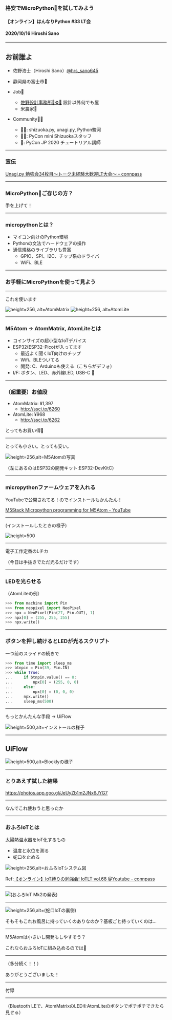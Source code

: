 ### 格安でMicroPython🐍を試してみよう

#### 【オンライン】はんなりPython #33 LT会

#### 2020/10/16 Hiroshi Sano

---

## お前誰よ

- 佐野浩士（Hiroshi Sano）[@hrs_sano645](https://twitter.com/hrs_sano645)
- 静岡県の富士市🗻

- Job💼
    - [佐野設計事務所🚗⚙️📏](https://sano-design.info) 設計以外何でも屋
    - 米農家🌾

- Community🧑‍💻
    - 🗻🐍: shizuoka.py, unagi.py, Python駿河
    - 🗻🐍: PyCon mini Shizuokaスタッフ
    - 🐍: PyCon JP 2020 チュートリアル講師

---

### 宣伝

[Unagi.py 勉強会34枚目～トーク未経験大歓迎LT大会～ - connpass](https://unagi-py.connpass.com/event/191172/)

---

### MicroPython🐍ご存じの方？

手を上げて！

---

### micropythonとは？

- マイコン向けのPython環境
- Pythonの文法でハードウェアの操作
- 通信規格のライブラリも豊富
  - GPIO、SPI、I2C、チップ系のドライバ
  - WiFi、BLE

---

### お手軽にMicroPythonを使って見よう

---

これを使います

![height=256, alt=AtomMatrix](https://camo.githubusercontent.com/b79dc8ac6f64f859f6972860bb836fa8884358f3/68747470733a2f2f6d35737461636b2e6f73732d636e2d7368656e7a68656e2e616c6979756e63732e636f6d2f696d6167652f6d352d646f63735f686f6d65706167652f636f72652f61746f6d5f6d61747269785f30312e77656270)
![height=256, alt=AtomLite](https://camo.githubusercontent.com/cf43e2305efcefc96778b4e34e519dc00980366a/68747470733a2f2f6d35737461636b2e6f73732d636e2d7368656e7a68656e2e616c6979756e63732e636f6d2f696d6167652f6d352d646f63735f686f6d65706167652f636f72652f61746f6d5f6c6974655f30312e77656270)

---

### M5Atom -> AtomMatrix, AtomLiteとは

- コインサイズの超小型なIoTデバイス
- ESP32(ESP32-Pico)が入ってます
  - 最近よく聞くIoT向けのチップ
  - Wifi、BLEついてる
  - 開発: C、Arduinoも使える（こちらがデフォ）
- I/F: ボタン、LED、赤外線LED, USB-C 

---

### **（超重要）お値段**

- AtomMatrix: ¥1,397
  - http://ssci.to/6260
- AtomLite: ¥968
  - http://ssci.to/6262

とってもお買い得💸

---

とっても小さい。とっても安い。

![height=256,alt=M5Atomの写真](20201016_hannnaripy/img/PXL_20201010_060716412.jpg)

（左にあるのはESP32の開発キット:ESP32-DevKitC）

---

### micropythonファームウェアを入れる

YouTubeで公開されてる！のでインストールもかんたん！

[M5Stack Micropython programming for M5Atom - YouTube](https://www.youtube.com/watch?v=m3pynuxs0)

---

(インストールしたときの様子)

![height=500](20201016_hannnaripy/img/ss_2020-10-08_15.20.04.png)

---

電子工作定番のLチカ

（今日は手抜きでただ光るだけです）

---

### LEDを光らせる

（AtomLiteの例）

```python
>>> from machine import Pin
>>> from neopixel import NeoPixel
>>> npx = NeoPixel(Pin(27, Pin.OUT), 1)
>>> npx[0] = (255, 255, 255)
>>> npx.write()
```

---

### ボタンを押し続けるとLEDが光るスクリプト

一つ前のスライドの続きで

```python
>>> from time import sleep_ms
>>> btnpin = Pin(39, Pin.IN)
>>> while True:
...     if btnpin.value() == 0:
...         npx[0] = (255, 0, 0)
...     else:
...         npx[0] = (0, 0, 0)
...     npx.write()
...     sleep_ms(500)
```

---

もっとかんたんな手段 -> UiFlow

![height=500,alt=インストールの様子](20201016_hannnaripy/img/ss_2020-10-07_21.49.04.png)

---

## UiFlow


![height=500,alt=Blocklyの様子](20201016_hannnaripy/img/ss_2020-10-08_15.08.14.png)

---

### とりあえず試した結果

https://photos.app.goo.gl/JeUyZb1m2JNx6JYG7

---

なんでこれ使おうと思ったか

---


### おふろIoTとは

太陽熱温水器をIoT化するもの

- 温度と水位を測る
- 蛇口を止める

![height=256,alt=おふろIoTシステム図](20201016_hannnaripy/img/ohutoiot_system_image.png)

Ref:[【オンライン】IoT縛りの勉強会! IoTLT vol.68 @Youtube - connpass](https://iotlt.connpass.com/event/189403/)

---

![(おふろIoT Mk2の発表)](20201016_hannnaripy/img/iotlt_51_ohuroiot_01.png)

---

![height=256,alt=(蛇口IoTの裏側)](20201016_hannnaripy/img/FJIMG_20190429_174617.jpg)

そもそもこれお風呂に持っていくのありなのか？基板ごと持っていくのは…

---

M5Atomは小さいし開発もしやすそう？

これならおふろIoTに組み込めるのでは🤔

---

（多分続く！！）

ありがとうございました！

---

付録

---

（Bluetooth LEで、AtomMatrixのLEDをAtomLiteのボタンでポチポチできたら見せる）
